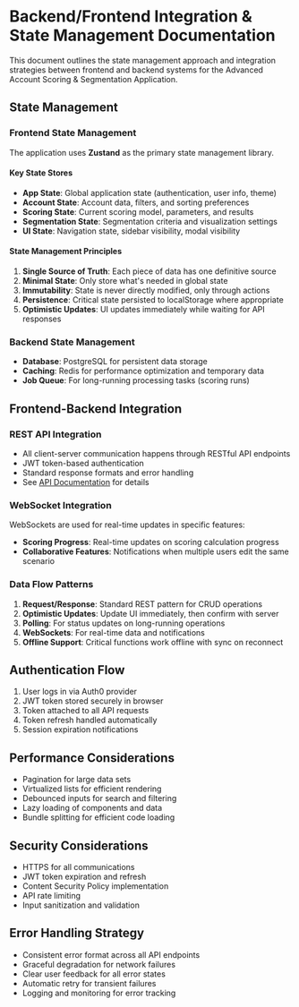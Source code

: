 # Backend/Frontend Integration & State Management Documentation

This document outlines the state management approach and integration strategies between frontend and backend systems for the Advanced Account Scoring & Segmentation Application.

## State Management

### Frontend State Management

The application uses **Zustand** as the primary state management library.

#### Key State Stores

- **App State**: Global application state (authentication, user info, theme)
- **Account State**: Account data, filters, and sorting preferences
- **Scoring State**: Current scoring model, parameters, and results
- **Segmentation State**: Segmentation criteria and visualization settings
- **UI State**: Navigation state, sidebar visibility, modal visibility

#### State Management Principles

1. **Single Source of Truth**: Each piece of data has one definitive source
2. **Minimal State**: Only store what's needed in global state
3. **Immutability**: State is never directly modified, only through actions
4. **Persistence**: Critical state persisted to localStorage where appropriate
5. **Optimistic Updates**: UI updates immediately while waiting for API responses

### Backend State Management

- **Database**: PostgreSQL for persistent data storage
- **Caching**: Redis for performance optimization and temporary data
- **Job Queue**: For long-running processing tasks (scoring runs)

## Frontend-Backend Integration

### REST API Integration

- All client-server communication happens through RESTful API endpoints
- JWT token-based authentication
- Standard response formats and error handling
- See [API Documentation](API_Documentation.md) for details

### WebSocket Integration

WebSockets are used for real-time updates in specific features:

- **Scoring Progress**: Real-time updates on scoring calculation progress
- **Collaborative Features**: Notifications when multiple users edit the same scenario

### Data Flow Patterns

1. **Request/Response**: Standard REST pattern for CRUD operations
2. **Optimistic Updates**: Update UI immediately, then confirm with server
3. **Polling**: For status updates on long-running operations
4. **WebSockets**: For real-time data and notifications
5. **Offline Support**: Critical functions work offline with sync on reconnect

## Authentication Flow

1. User logs in via Auth0 provider
2. JWT token stored securely in browser
3. Token attached to all API requests
4. Token refresh handled automatically
5. Session expiration notifications

## Performance Considerations

- Pagination for large data sets
- Virtualized lists for efficient rendering
- Debounced inputs for search and filtering
- Lazy loading of components and data
- Bundle splitting for efficient code loading

## Security Considerations

- HTTPS for all communications
- JWT token expiration and refresh
- Content Security Policy implementation
- API rate limiting
- Input sanitization and validation

## Error Handling Strategy

- Consistent error format across all API endpoints
- Graceful degradation for network failures
- Clear user feedback for all error states
- Automatic retry for transient failures
- Logging and monitoring for error tracking